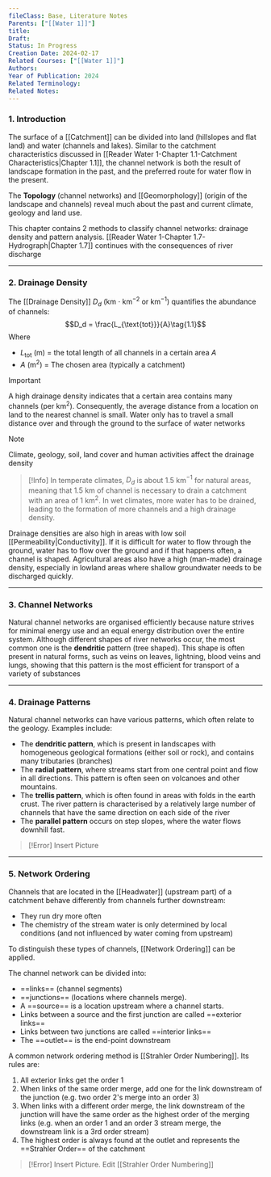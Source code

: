 ```yaml
---
fileClass: Base, Literature Notes
Parents: ["[[Water 1]]"]
title: 
Draft: 
Status: In Progress
Creation Date: 2024-02-17
Related Courses: ["[[Water 1]]"]
Authors: 
Year of Publication: 2024
Related Terminology: 
Related Notes: 
---
```

### 1. Introduction
The surface of a [[Catchment]] can be divided into land (hillslopes and flat land) and water (channels and lakes). Similar to the catchment characteristics discussed in [[Reader Water 1-Chapter 1.1-Catchment Characteristics|Chapter 1.1]], the channel network is both the result of landscape formation in the past, and the preferred route for water flow in the present.

The **Topology** (channel networks) and [[Geomorphology]] (origin of the landscape and channels) reveal much about the past and current climate, geology and land use.

This chapter contains 2 methods to classify channel networks: drainage density and pattern analysis. [[Reader Water 1-Chapter 1.7-Hydrograph|Chapter 1.7]] continues with the consequences of river discharge

---
### 2. Drainage Density
The [[Drainage Density]] $D_d$ (km $\cdot$ km$^{-2}$ or km$^{-1}$) quantifies the abundance of channels: $$D_d = \frac{L_{\text{tot}}}{A}\tag{1.1}$$
Where
- $L_{\text{tot}}$ (m) = the total length of all channels in a certain area $A$
- $A$ (m$^2$) = The chosen area (typically a catchment)

>[!Important]
>A high drainage density indicates that a certain area contains many channels (per km$^2$). Consequently, the average distance from a location on land to the nearest channel is small. Water only has to travel a small distance over and through the ground to the surface of water networks

>[!Note]
>Climate, geology, soil, land cover and human activities affect the drainage density

>[!Info]
>In temperate climates, $D_d$ is about 1.5 km$^{-1}$ for natural areas, meaning that 1.5 km of channel is necessary to drain a catchment with an area of 1 km$^2$. In wet climates, more water has to be drained, leading to the formation of more channels and a high drainage density. 

Drainage densities are also high in areas with low soil [[Permeability|Conductivity]]. If it is difficult for water to flow through the ground, water has to flow over the ground and if that happens often, a channel is shaped. Agricultural areas also have a high (man-made) drainage density, especially in lowland areas where shallow groundwater needs to be discharged quickly.

---
### 3. Channel Networks
Natural channel networks are organised efficiently because nature strives for minimal energy use and an equal energy distribution over the entire system. Although different shapes of river networks occur, the most common one is the **dendritic** pattern (tree shaped). This shape is often present in natural forms, such as veins on leaves, lightning, blood veins and lungs, showing that this pattern is the most efficient for transport of a variety of substances

---
### 4. Drainage Patterns
Natural channel networks can have various patterns, which often relate to the geology. Examples include:
- The **dendritic pattern**, which is present in landscapes with homogeneous geological formations (either soil or rock), and contains many tributaries (branches)
- The **radial pattern**, where streams start from one central point and flow in all directions. This pattern is often seen on volcanoes and other mountains. 
- The **trellis pattern**, which is often found in areas with folds in the earth crust. The river pattern is characterised by a relatively large number of channels that have the same direction on each side of the river
- The **parallel pattern** occurs on step slopes, where the water flows downhill fast.

>[!Error]
>Insert Picture

---
### 5. Network Ordering
Channels that are located in the [[Headwater]] (upstream part) of a catchment behave differently from channels further downstream:
- They run dry more often
- The chemistry of the stream water is only determined by local conditions (and not influenced by water coming from upstream)

To distinguish these types of channels, [[Network Ordering]] can be applied. 

The channel network can be divided into:
- ==links== (channel segments) 
- ==junctions== (locations where channels merge). 
- A ==source== is a location upstream where a channel starts. 
- Links between a source and the first junction are called ==exterior links==
- Links between two junctions are called ==interior links==
- The ==outlet== is the end-point downstream

A common network ordering method is [[Strahler Order Numbering]]. Its rules are:
1. All exterior links get the order 1
2. When links of the same order merge, add one for the link downstream of the junction (e.g. two order 2's merge into an order 3)
3. When links with a different order merge, the link downstream of the junction will have the same order as the highest order of the merging links (e.g. when an order 1 and an order 3 stream merge, the downstream link is a 3rd order stream)
4. The highest order is always found at the outlet and represents the ==Strahler Order== of the catchment

>[!Error]
>Insert Picture. Edit [[Strahler Order Numbering]]
